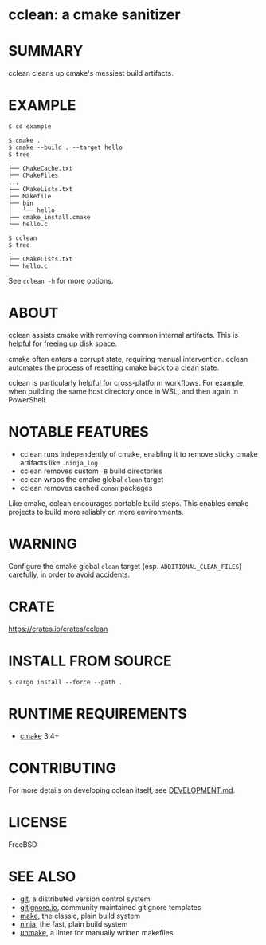 # cclean: a cmake sanitizer

# SUMMARY

cclean cleans up cmake's messiest build artifacts.

# EXAMPLE

```console
$ cd example

$ cmake .
$ cmake --build . --target hello
$ tree
.
├── CMakeCache.txt
├── CMakeFiles
...
├── CMakeLists.txt
├── Makefile
├── bin
│   └── hello
├── cmake_install.cmake
└── hello.c

$ cclean
$ tree
.
├── CMakeLists.txt
└── hello.c
```

See `cclean -h` for more options.

# ABOUT

cclean assists cmake with removing common internal artifacts. This is helpful for freeing up disk space.

cmake often enters a corrupt state, requiring manual intervention. cclean automates the process of resetting cmake back to a clean state.

cclean is particularly helpful for cross-platform workflows. For example, when building the same host directory once in WSL, and then again in PowerShell.

# NOTABLE FEATURES

* cclean runs independently of cmake, enabling it to remove sticky cmake artifacts like `.ninja_log`
* cclean removes custom `-B` build directories
* cclean wraps the cmake global `clean` target
* cclean removes cached `conan` packages

Like cmake, cclean encourages portable build steps. This enables cmake projects to build more reliably on more environments.

# WARNING

Configure the cmake global `clean` target (esp. `ADDITIONAL_CLEAN_FILES`) carefully, in order to avoid accidents.

# CRATE

https://crates.io/crates/cclean

# INSTALL FROM SOURCE

```console
$ cargo install --force --path .
```

# RUNTIME REQUIREMENTS

* [cmake](https://cmake.org/) 3.4+

# CONTRIBUTING

For more details on developing cclean itself, see [DEVELOPMENT.md](DEVELOPMENT.md).

# LICENSE

FreeBSD

# SEE ALSO

* [git](https://git-scm.com/), a distributed version control system
* [gitignore.io](https://www.toptal.com/developers/gitignore), community maintained gitignore templates
* [make](https://pubs.opengroup.org/onlinepubs/9699919799/utilities/make.html), the classic, plain build system
* [ninja](https://ninja-build.org/), the fast, plain build system
* [unmake](https://github.com/mcandre/unmake), a linter for manually written makefiles
